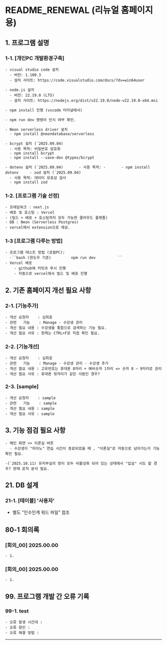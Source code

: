 # README_RENEWAL (리뉴얼 홈페이지용)

## 1. 프로그램 설명

### 1-1. [개인PC 개발환경구축]

    - visual studio code 설치
      - 버전: 1.100.3
      - 설치 사이트: https://code.visualstudio.com/docs/?dv=win64user

    - node.js 설치
      - 버전: 22.19.0 (LTS)
      - 설치 사이트: https://nodejs.org/dist/v22.19.0/node-v22.19.0-x64.msi

    - npm install 진행 (vscode 터미널에서)

    - npm run dev 명령어 인식 여부 확인.

    - Neon serverless driver 설치
      - npm install @neondatabase/serverless

    - bcrypt 설치 (`2025.09.04)
      - 사용 목적: 비밀번호 암호화
      - npm install bcrypt
      - npm install --save-dev @types/bcrypt

    - dotenv 설치 (`2025.09.04)       - 사용 목적: -       - npm install dotenv     - zod 설치 (`2025.09.04)
      - 사용 목적: 데이터 유효성 검사
      - npm install zod

### 1-2. [프로그램 기술 선정]

    - 프레임워크 : next.js
    - 배포 및 호스팅 : Vercel
    - (빌드 + 배포 + 호스팅까지 모두 가능한 클라우드 플랫폼)
    - DB : Neon (Serverless Postgres)
    - vercel에서 extension으로 제공.

### 1-3 [프로그램 다루는 방법]

    - 프로그램 테스트 방법 (로컬PC):
      -``bash (윈도우 기준)         npm run dev          ``
    - Vercel 배포
        - github에 커밋과 푸시 진행
        - 자동으로 vercel에서 빌드 및 배포 진행

## 2. 기존 홈페이지 개선 필요 사항

### 2-1. [기능추가]

    - 개선 요청자    : 심희준
    - 관련   기능    : Manage - 수강생 관리
    - 개선 필요 내용 : 수강생을 통합으로 검색하는 기능 필요.
    - 개선 필요 사유 : 현재는 CTRL+F로 직접 확인 필요.

### 2-2. [기능개선]

    - 개선 요청자    : 심희준
    - 관련   기능    : Manage - 수강생 관리 - 수강생 추가
    - 개선 필요 내용 : 고유번호는 휴대폰 8자리 + 예비숫자 1자리 => 숫자 8 ~ 9자리로 관리
    - 개선 필요 사유 : 휴대폰 뒷자리가 같은 사람인 경우?

### 2-3. [sample]

    - 개선 요청자    : sample
    - 관련   기능    : sample
    - 개선 필요 내용 : sample
    - 개선 필요 사유 : sample

## 3. 기능 점검 필요 사항

    - 메인 화면 >> 이론실 버튼
      - 수강생이 "피아노" 연습 시간이 종료되었을 때 , "이론실"로 자동으로 넘어가는지 기능 확인 필요.

    -(`2025.10.11) 유치부실의 방이 모두 비활성화 되어 있는 상태에서 "입실" 시도 할 경우? 현재 로직 분석 필요.

## 21. DB 설계

### 21-1. [테이블] '사용자'

- 별도 "인수인계 워드 파일" 참조

## 80-1 회의록

### [회의_00] 2025.00.00

    - 1.

### [회의_00] 2025.00.00

    - 1.

## 99. 프로그램 개발 간 오류 기록

### 99-1. test

    - 오류 발생 시간대 :
    - 오류 원인 :
    - 오류 해결 방법 :

---
